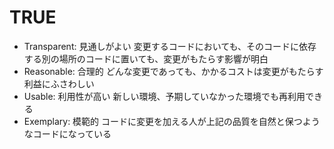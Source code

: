 # TRUE
- Transparent: 見通しがよい
変更するコードにおいても、そのコードに依存する別の場所のコードに置いても、変更がもたらす影響が明白
- Reasonable: 合理的
どんな変更であっても、かかるコストは変更がもたらす利益にふさわしい
- Usable: 利用性が高い
新しい環境、予期していなかった環境でも再利用できる
- Exemplary: 模範的
コードに変更を加える人が上記の品質を自然と保つようなコードになっている
